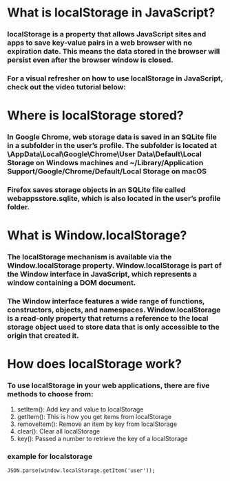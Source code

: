 # What is localStorage in JavaScript?


### localStorage is a property that allows JavaScript sites and apps to save key-value pairs in a web browser with no expiration date. This means the data stored in the browser will persist even after the browser window is closed.

### For a visual refresher on how to use localStorage in JavaScript, check out the video tutorial below:

# Where is localStorage stored?
### In Google Chrome, web storage data is saved in an SQLite file in a subfolder in the user’s profile. The subfolder is located at \AppData\Local\Google\Chrome\User Data\Default\Local Storage on Windows machines and ~/Library/Application Support/Google/Chrome/Default/Local Storage on macOS

### Firefox saves storage objects in an SQLite file called webappsstore.sqlite, which is also located in the user’s profile folder.


# What is Window.localStorage?

### The localStorage mechanism is available via the Window.localStorage property. Window.localStorage is part of the Window interface in JavaScript, which represents a window containing a DOM document.

### The Window interface features a wide range of functions, constructors, objects, and namespaces. Window.localStorage is a read-only property that returns a reference to the local storage object used to store data that is only accessible to the origin that created it.

# How does localStorage work?

### To use localStorage in your web applications, there are five methods to choose from:

1. setItem(): Add key and value to localStorage
2. getItem(): This is how you get items from localStorage
3. removeItem(): Remove an item by key from localStorage
4. clear(): Clear all localStorage
5. key(): Passed a number to retrieve the key of a localStorage


### example for localstorage

`JSON.parse(window.localStorage.getItem('user'));`


